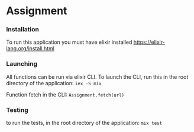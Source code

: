 # Assignment

### Installation

To run this application you must have elixir installed
https://elixir-lang.org/install.html

### Launching
All functions can be run via elixir CLI.
To launch the CLI, run this in the root directory of the application: `iex -S mix`

Function fetch in the CLI: `Assignment.fetch(url)`

### Testing

to run the tests, in the root directory of the application: `mix test`

